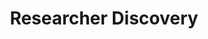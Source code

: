 ---
layout: page
title: Researcher Discovery
description: As a part of IIB
img: assets/img/rdp.png
importance: 2
category: fun
---